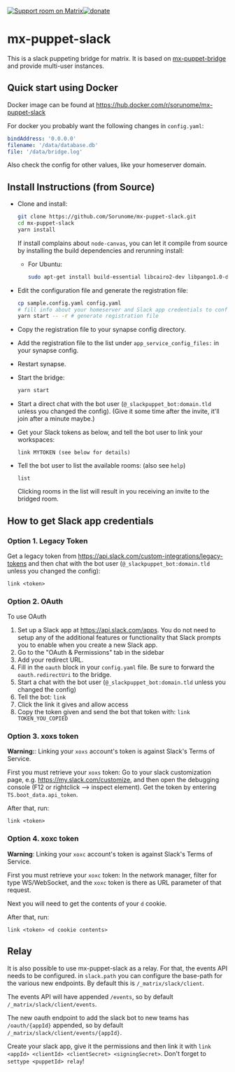 [![Support room on Matrix](https://img.shields.io/matrix/mx-puppet-bridge:sorunome.de.svg?label=%23mx-puppet-bridge%3Asorunome.de&logo=matrix&server_fqdn=sorunome.de)](https://matrix.to/#/#mx-puppet-bridge:sorunome.de)[![donate](https://liberapay.com/assets/widgets/donate.svg)](https://liberapay.com/Sorunome/donate)

# mx-puppet-slack
This is a slack puppeting bridge for matrix. It is based on [mx-puppet-bridge](https://github.com/Sorunome/mx-puppet-bridge) and provide multi-user instances.

## Quick start using Docker

Docker image can be found at https://hub.docker.com/r/sorunome/mx-puppet-slack

For docker you probably want the following changes in `config.yaml`:

```yaml
bindAddress: '0.0.0.0'
filename: '/data/database.db'
file: '/data/bridge.log'
```

Also check the config for other values, like your homeserver domain.

## Install Instructions (from Source)

* Clone and install:
    ```bash
    git clone https://github.com/Sorunome/mx-puppet-slack.git
    cd mx-puppet-slack
    yarn install
    ```
    
    If install complains about `node-canvas`, you can let it compile from
    source by installing the build dependencies and rerunning install:
   - For Ubuntu:
     ```bash
     sudo apt-get install build-essential libcairo2-dev libpango1.0-dev libjpeg-dev libgif-dev librsvg2-dev
     ```
* Edit the configuration file and generate the registration file:
    ```bash
    cp sample.config.yaml config.yaml
    # fill info about your homeserver and Slack app credentials to config.yaml manually
    yarn start -- -r # generate registration file
    ```
* Copy the registration file to your synapse config directory.
* Add the registration file to the list under `app_service_config_files:` in your synapse config.
* Restart synapse.
* Start the bridge:
    ```bash
    yarn start
    ```
* Start a direct chat with the bot user (`@_slackpuppet_bot:domain.tld` unless you changed the config).
    (Give it some time after the invite, it'll join after a minute maybe.)
* Get your Slack tokens as below, and tell the bot user to link your workspaces:
    ```
    link MYTOKEN (see below for details)
    ```
* Tell the bot user to list the available rooms: (also see `help`)
    ```
    list
    ```
    Clicking rooms in the list will result in you receiving an invite to the bridged room.

## How to get Slack app credentials

### Option 1. Legacy Token
Get a legacy token from https://api.slack.com/custom-integrations/legacy-tokens and then chat with the bot user (`@_slackpuppet_bot:domain.tld` unless you changed the config):
```
link <token>
```

### Option 2. OAuth
To use OAuth
1. Set up a Slack app at https://api.slack.com/apps. You do not need to setup any
   of the additional features or functionality that Slack prompts you to enable when you
   create a new Slack app.
2. Go to the "OAuth & Permissions" tab in the sidebar
3. Add your redirect URL.
4. Fill in the `oauth` block in your `config.yaml` file. Be sure to forward the `oauth.redirectUri` to the bridge.
5. Start a chat with the bot user (`@_slackpuppet_bot:domain.tld` unless you changed the config)
6. Tell the bot: `link`
7. Click the link it gives and allow access
8. Copy the token given and send the bot that token with: `link TOKEN_YOU_COPIED`

### Option 3. xoxs token
**Warning:**: Linking your `xoxs` account's token is against Slack's Terms of Service.

First you must retrieve your `xoxs` token: Go to your slack customization page, e.g. https://my.slack.com/customize, and then open the debugging console
(F12 or rightclick --> inspect element).
Get the token by entering `TS.boot_data.api_token`.

After that, run:
```
link <token>
```


### Option 4. xoxc token
**Warning**: Linking your `xoxc` account's token is against Slack's Terms of Service.

First you must retrieve your `xoxc` token: In the network manager, filter for type WS/WebSocket, and the `xoxc` token is there as URL parameter of that request.

Next you will need to get the contents of your `d` cookie.

After that, run:
```
link <token> <d cookie contents>
```

## Relay
It is also possible to use mx-puppet-slack as a relay. For that, the events API needs to be configured. in `slack.path` you can configure the base-path for the various new endpoints. By default this is `/_matrix/slack/client`.

The events API will have appended `/events`, so by default `/_matrix/slack/client/events`.

The new oauth endpoint to add the slack bot to new teams has `/oauth/{appId}` appended, so by default `/_matrix/slack/client/events/{appId}`.

Create your slack app, give it the permissions and then link it with `link <appId> <clientId> <clientSecret> <signingSecret>`. Don't forget to `settype <puppetId> relay`!

